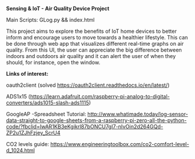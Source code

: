 **Sensing & IoT - Air Quality Device Project**

Main Scripts: GLog.py && index.html

This project aims to explore the benefits of IoT home devices to better inform and encourage users to move towards a healthier lifestyle. This can be done through web app that visualizes different real-time graphs on air quality. From this UI, the user can appreciate the big difference between indoors and outdoors air quality and it can alert the user of when they should, for instance, open the window.


**Links of interest:**

oauth2client (solved https://oauth2client.readthedocs.io/en/latest/)

ADS1x15 (https://learn.adafruit.com/raspberry-pi-analog-to-digital-converters/ads1015-slash-ads1115)

GoogleAP
-Spreadsheet Tutorial: http://www.whatimade.today/log-sensor-data-straight-to-google-sheets-from-a-raspberry-pi-zero-all-the-python-code/?fbclid=IwAR1KB3eKgikrl87bONCU7gI7-nIvOin2d264GQd-ZP2u1ZJhFzjey_ScrU4

CO2 levels guide: https://www.engineeringtoolbox.com/co2-comfort-level-d_1024.html

